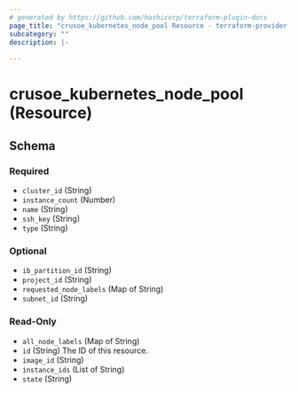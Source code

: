 ```yaml
---
# generated by https://github.com/hashicorp/terraform-plugin-docs
page_title: "crusoe_kubernetes_node_pool Resource - terraform-provider-crusoe"
subcategory: ""
description: |-
  
---
```


# crusoe_kubernetes_node_pool (Resource)





<!-- schema generated by tfplugindocs -->
## Schema

### Required

- `cluster_id` (String)
- `instance_count` (Number)
- `name` (String)
- `ssh_key` (String)
- `type` (String)

### Optional

- `ib_partition_id` (String)
- `project_id` (String)
- `requested_node_labels` (Map of String)
- `subnet_id` (String)

### Read-Only

- `all_node_labels` (Map of String)
- `id` (String) The ID of this resource.
- `image_id` (String)
- `instance_ids` (List of String)
- `state` (String)

